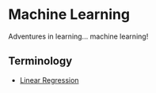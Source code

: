 # Machine Learning

Adventures in learning... machine learning!

## Terminology

- [Linear Regression](https://github.com/sbecker/machine-learning/blob/master/linear-regression.md)
